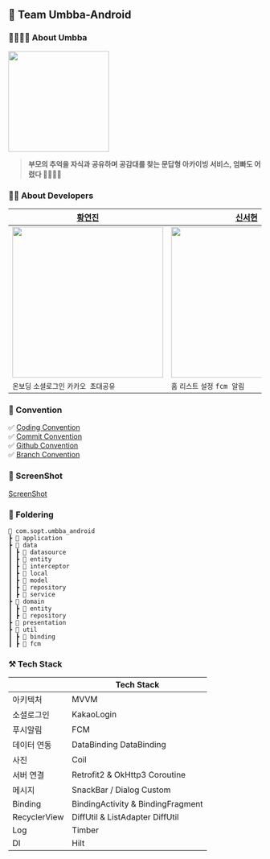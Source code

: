 ## 🙌 Team Umbba-Android
### 👩‍👩‍👧‍👦 About Umbba  
<img src = "https://github.com/Team-Umbba/Umbba-Android/assets/102457618/5bcce6ec-815e-4d6e-aa22-fc8c7c5dc777" width = "200"></br>
> **부모의 추억을 자식과 공유하며 공감대를 찾는 문답형 아카이빙 서비스, 엄빠도 어렸다 👨‍👩‍👧‍👦**

### 👩‍💻 About Developers

| [황연진](https://github.com/yeoncheong) | [신서현](https://github.com/ss99x2002) |
| --- | --- |
| <img src = "https://github.com/Team-Umbba/Umbba-Android/assets/70602631/86d88c5e-b9b6-4aa3-ac89-4415cd6c4033" width = "300"> | <img src = "https://github.com/Team-Umbba/Umbba-Android/assets/70602631/85f7a242-f16d-4244-9a42-2b7d1847a557" width = "300"> |
| `온보딩` `소셜로그인` `카카오 초대공유` | `홈` `리스트` `설정` `fcm 알림` |

### 💬 Convention
✅ [Coding Convention](https://harsh-step-7dd.notion.site/425bab5d382c464d8b347348de387523?pvs=4)<br>
✅ [Commit Convention](https://harsh-step-7dd.notion.site/6f342bbb078e46c0ac0fc71c563e2a45?pvs=4)<br>
✅ [Github Convention](https://harsh-step-7dd.notion.site/af9cf86fd48b4ddb9a210fbcaa864c87?pvs=4)<br> 
✅ [Branch Convention](https://harsh-step-7dd.notion.site/b352a5c4a8c24ee88f066fa09866e93d?pvs=4)<br> 

### 📸 ScreenShot
[ScreenShot](https://harsh-step-7dd.notion.site/a1a44b35fd6d42e2aad95d22fcf1efcf?pvs=4)
### 📁 Foldering
```
📂 com.sopt.umbba_android
┣ 📂 application
┣ 📂 data
┃ ┣ 📂 datasource
┃ ┣ 📂 entity
┃ ┣ 📂 interceptor
┃ ┣ 📂 local
┃ ┣ 📂 model
┃ ┣ 📂 repository
┃ ┣ 📂 service
┣ 📂 domain
┃ ┣ 📂 entity
┃ ┣ 📂 repository
┣ 📂 presentation
┣ 📂 util
┃ ┣ 📂 binding
┃ ┣ 📂 fcm
```
### ⚒️ Tech Stack
| | Tech Stack  |
| --- | --- |
| 아키텍처 | MVVM |
| 소셜로그인 | KakaoLogin |
| 푸시알림 | FCM |
| 데이터 연동 | DataBinding DataBinding  |
| 사진 | Coil |
| 서버 연결 | Retrofit2 & OkHttp3 Coroutine   |
| 메시지 | SnackBar / Dialog Custom |
| Binding | BindingActivity & BindingFragment |
| RecyclerView | DiffUtil & ListAdapter DiffUtil |
| Log | Timber |
| DI | Hilt |

